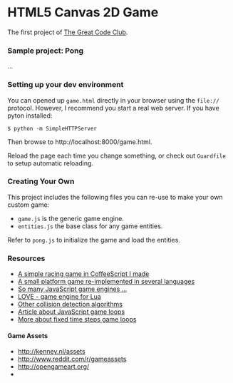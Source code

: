 # HTML5 Canvas 2D Game

The first project of [The Great Code Club](http://www.greatcodeclub.com/).

### Sample project: Pong

...

### Setting up your dev environment

You can opened up `game.html` directly in your browser using the `file://` protocol. However, I recommend you start a real web server. If you have pyton installed:

    $ python -m SimpleHTTPServer

Then browse to http://localhost:8000/game.html.

Reload the page each time you change something, or check out `Guardfile` to setup automatic reloading.

### Creating Your Own

This project includes the following files you can re-use to make your own custom game:

- `game.js` is the generic game engine.
- `entities.js` the base class for any game entities.

Refer to `pong.js` to initialize the game and load the entities.

### Resources

- [A simple racing game in CoffeeScript I made](http://macournoyer.com/game/)
- [A small platform game re-implemented in several languages](https://github.com/alejolp/grounded)
- [So many JavaScript game engines ...](http://html5gameengine.com/)
- [LOVE - game engine for Lua](https://love2d.org/)
- [Other collision detection algorithms](http://devmag.org.za/2009/04/13/basic-collision-detection-in-2d-part-1/)
- [Article about JavaScript game loops](http://nokarma.org/2011/02/02/javascript-game-development-the-game-loop/index.html)
- [More about fixed time steps game loops](http://www.flipcode.com/archives/Main_Loop_with_Fixed_Time_Steps.shtml)

#### Game Assets

- http://kenney.nl/assets
- http://www.reddit.com/r/gameassets
- http://opengameart.org/
- 